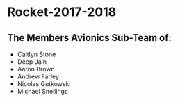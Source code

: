# Rocket-2017-2018

## The Members Avionics Sub-Team of:
* Caitlyn Stone
* Deep Jain
* Aaron Brown
* Andrew Farley 
* Nicolas Gutkowski
* Michael Snellings
